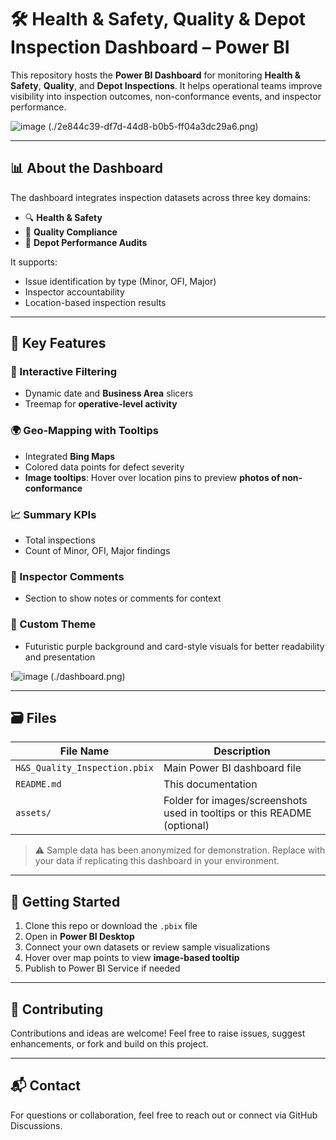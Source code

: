 # 🛠️ Health & Safety, Quality & Depot Inspection Dashboard – Power BI

This repository hosts the **Power BI Dashboard** for monitoring **Health & Safety**, **Quality**, and **Depot Inspections**. It helps operational teams improve visibility into inspection outcomes, non-conformance events, and inspector performance.

![image](https://github.com/user-attachments/assets/3e7ff6af-c04d-4e5b-bc09-d449ab170b06)
(./2e844c39-df7d-44d8-b0b5-ff04a3dc29a6.png)

---

## 📊 About the Dashboard

The dashboard integrates inspection datasets across three key domains:
- 🔍 **Health & Safety**
- 🧪 **Quality Compliance**
- 🏢 **Depot Performance Audits**

It supports:
- Issue identification by type (Minor, OFI, Major)
- Inspector accountability
- Location-based inspection results

---

## 🧠 Key Features

### 🔹 Interactive Filtering
- Dynamic date and **Business Area** slicers
- Treemap for **operative-level activity**

### 🌍 Geo-Mapping with Tooltips
- Integrated **Bing Maps**
- Colored data points for defect severity
- **Image tooltips**: Hover over location pins to preview **photos of non-conformance**

### 📈 Summary KPIs
- Total inspections
- Count of Minor, OFI, Major findings

### 💬 Inspector Comments
- Section to show notes or comments for context

### 🎨 Custom Theme
- Futuristic purple background and card-style visuals for better readability and presentation

!![image](https://github.com/user-attachments/assets/5df14e45-e436-47a5-b429-32bebde06604)
(./dashboard.png)

---

## 🗃️ Files

| File Name | Description |
|-----------|-------------|
| `H&S_Quality_Inspection.pbix` | Main Power BI dashboard file |
| `README.md` | This documentation |
| `assets/` | Folder for images/screenshots used in tooltips or this README (optional) |

> ⚠️ Sample data has been anonymized for demonstration. Replace with your data if replicating this dashboard in your environment.

---

## 🚀 Getting Started

1. Clone this repo or download the `.pbix` file
2. Open in **Power BI Desktop**
3. Connect your own datasets or review sample visualizations
4. Hover over map points to view **image-based tooltip**
5. Publish to Power BI Service if needed

---

## 🤝 Contributing

Contributions and ideas are welcome! Feel free to raise issues, suggest enhancements, or fork and build on this project.

---

## 📬 Contact

For questions or collaboration, feel free to reach out or connect via GitHub Discussions.

